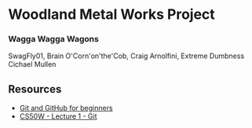 # Woodland Metal Works Project

### Wagga Wagga Wagons
SwagFly01, Brain O'Corn'on'the'Cob, Craig Arnolfini, Extreme Dumbness <br>
Cichael Mullen


## Resources
* [Git and GitHub for beginners](https://youtu.be/tRZGeaHPoaw)
* [CS50W - Lecture 1 - Git](https://youtu.be/NcoBAfJ6l2Q)
